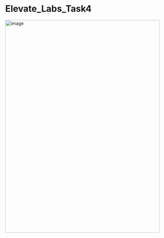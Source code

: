 # Elevate_Labs_Task4

<img width="490" height="676" alt="image" src="https://github.com/user-attachments/assets/4291caa9-5b0b-438a-bad1-a367c7917aba" />
